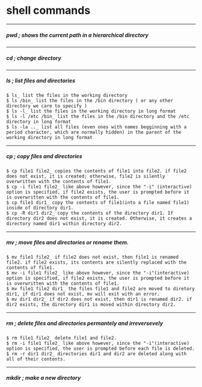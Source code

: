 # shell commands
---
##### pwd ; shows the current path in a hierarchical directory
---
##### cd ; change directory
---
##### ls ; list files and directories
```
$ ls_ list the files in the working directory
$ ls /bin_ list the files in the /bin directory ( or any other directory we care to specify )
$ ls -l_ list the files in the working directory in long format
$ ls -l /etc /bin_ list the files in the /bin directory and the /etc directory in long format
$ ls -la .._ list all files (even ones with names begginning with a period character, which are normally hidden) in the parent of the working directory in long format
```
---
##### cp ; copy files and directories
```
$ cp file1 file2_ copies the contents of file1 into file2. if file2 does not exist, it is created; otherwise, file2 is silently overwritten with the contents of file1.
$ cp -i file1 file2_ like above however, since the "-i" (interactive) option is specified, if file2 exists, the user is prompted before it is overwritten with the contents of file1.
$ cp file1 dir1_ copy the contents of file1(into a file named file1) inside of directory dir1.
$ cp -R dir1 dir2_ copy the contents of the directory dir1. If directory dir2 does not exist, it is created. Otherwise, it creates a directory named dir1 within directory dir2.
```
---
##### mv ; move files and directories or rename them.
```
$ mv file1 file2_ if file2 does not exist, then file1 is renamed file2. if file2 exists, its contents are silently replaced with the contents of file1.
$ mv -i file1 file2_ like above however, since the "-i"(interactive) option is specified, if file2 exists, the user is prompted before it is overwritten with the contents of file1.
$ mv file1 file2 dir1_ the files file1 and file2 are moved to diretory dir1, if dir1 does not exist, mv will exit with an error.
$ mv dir1 dir2_ if dir2 does not exist, then dir1 is renamed dir2. if dir2 exists, the directory dir1 is moved within directory dir2.
```
---
##### rm ; delete files and directories permantely and irreversevely
```
$ rm file1 file2_ delete file1 and file2.
$ rm -i file1 file2_ like above however, since the "-i"(interactive) option is specified, the user is prompted before each file is deleted.
$ rm -r dir1 dir2_ directories dir1 and dir2 are deleted along with all of their contents.
```
---
##### mkdir ; make a new directory

